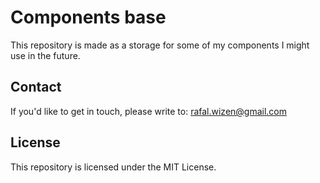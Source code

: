# Components base

This repository is made as a storage for some of my components I might use in the future.

## Contact
If you'd like to get in touch, please write to: [rafal.wizen@gmail.com](mailto:rafal.wizen@gmail.com)

## License
This repository is licensed under the MIT License.